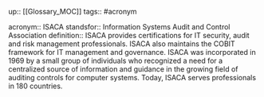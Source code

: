 up:: [[Glossary_MOC]]
tags:: #acronym 

acronym:: ISACA
standsfor:: Information Systems Audit and Control Association
definition:: ISACA provides certifications for IT security, audit and risk management professionals. ISACA also maintains the COBIT framework for IT management and governance. ISACA was incorporated in 1969 by a small group of individuals who recognized a need for a centralized source of information and guidance in the growing field of auditing controls for computer systems. Today, ISACA serves professionals in 180 countries.
